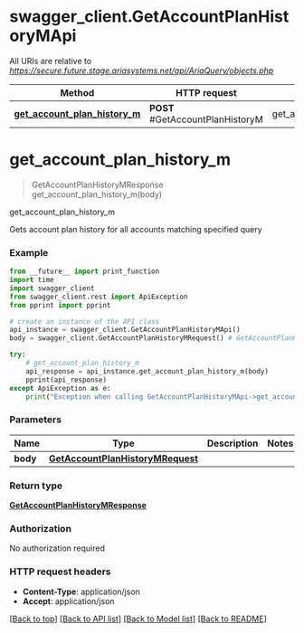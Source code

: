 # swagger_client.GetAccountPlanHistoryMApi

All URIs are relative to *https://secure.future.stage.ariasystems.net/api/AriaQuery/objects.php*

Method | HTTP request | Description
------------- | ------------- | -------------
[**get_account_plan_history_m**](GetAccountPlanHistoryMApi.md#get_account_plan_history_m) | **POST** #GetAccountPlanHistoryM | get_account_plan_history_m


# **get_account_plan_history_m**
> GetAccountPlanHistoryMResponse get_account_plan_history_m(body)

get_account_plan_history_m

Gets account plan history for all accounts matching specified query

### Example
```python
from __future__ import print_function
import time
import swagger_client
from swagger_client.rest import ApiException
from pprint import pprint

# create an instance of the API class
api_instance = swagger_client.GetAccountPlanHistoryMApi()
body = swagger_client.GetAccountPlanHistoryMRequest() # GetAccountPlanHistoryMRequest | 

try:
    # get_account_plan_history_m
    api_response = api_instance.get_account_plan_history_m(body)
    pprint(api_response)
except ApiException as e:
    print("Exception when calling GetAccountPlanHistoryMApi->get_account_plan_history_m: %s\n" % e)
```

### Parameters

Name | Type | Description  | Notes
------------- | ------------- | ------------- | -------------
 **body** | [**GetAccountPlanHistoryMRequest**](GetAccountPlanHistoryMRequest.md)|  | 

### Return type

[**GetAccountPlanHistoryMResponse**](GetAccountPlanHistoryMResponse.md)

### Authorization

No authorization required

### HTTP request headers

 - **Content-Type**: application/json
 - **Accept**: application/json

[[Back to top]](#) [[Back to API list]](../README.md#documentation-for-api-endpoints) [[Back to Model list]](../README.md#documentation-for-models) [[Back to README]](../README.md)

